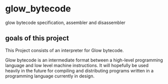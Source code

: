 # glow_bytecode
glow bytecode specification, assembler and disassembler

## goals of this project
This Project consists of an interpreter for Glow bytecode.

Glow bytecode is an intermediate format between a high-level programming language and
low level machine instructions. It will hopefully be used heavily in the future for
compiling and distributing programs written in a programming language currently in design.

